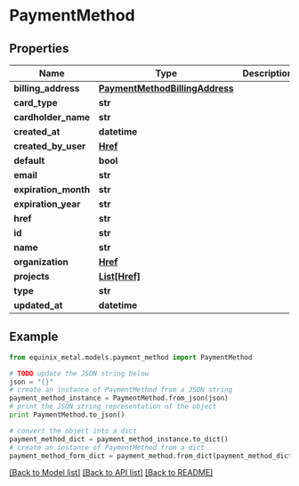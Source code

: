 # PaymentMethod


## Properties
Name | Type | Description | Notes
------------ | ------------- | ------------- | -------------
**billing_address** | [**PaymentMethodBillingAddress**](PaymentMethodBillingAddress.md) |  | [optional] 
**card_type** | **str** |  | [optional] 
**cardholder_name** | **str** |  | [optional] 
**created_at** | **datetime** |  | [optional] 
**created_by_user** | [**Href**](Href.md) |  | [optional] 
**default** | **bool** |  | [optional] 
**email** | **str** |  | [optional] 
**expiration_month** | **str** |  | [optional] 
**expiration_year** | **str** |  | [optional] 
**href** | **str** |  | [optional] 
**id** | **str** |  | [optional] 
**name** | **str** |  | [optional] 
**organization** | [**Href**](Href.md) |  | [optional] 
**projects** | [**List[Href]**](Href.md) |  | [optional] 
**type** | **str** |  | [optional] 
**updated_at** | **datetime** |  | [optional] 

## Example

```python
from equinix_metal.models.payment_method import PaymentMethod

# TODO update the JSON string below
json = "{}"
# create an instance of PaymentMethod from a JSON string
payment_method_instance = PaymentMethod.from_json(json)
# print the JSON string representation of the object
print PaymentMethod.to_json()

# convert the object into a dict
payment_method_dict = payment_method_instance.to_dict()
# create an instance of PaymentMethod from a dict
payment_method_form_dict = payment_method.from_dict(payment_method_dict)
```
[[Back to Model list]](../README.md#documentation-for-models) [[Back to API list]](../README.md#documentation-for-api-endpoints) [[Back to README]](../README.md)


